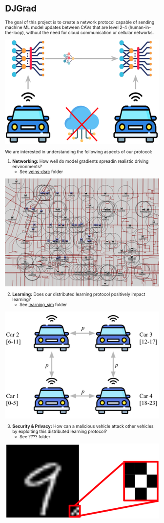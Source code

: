 # DJGrad
The goal of this project is to create a network protocol capable of sending machine ML model updates between CAVs that are level 2-4 (human-in-the-loop), without the need for cloud communication or cellular networks.

<p align="center">
  <img src="images/teaser.png" width="600" />
</p>

We are interested in understanding the following aspects of our protocol:

1. **Networking:** How  well do  model gradients  spreadin  realistic  driving  environments?
    - See [veins-dsrc](veins-dsrc) folder
<p align="center">
  <img src="images/dowtown_sim.png" width="600" />
</p>

2. **Learning:** Does our distributed learning protocol positively impact learning?
    - See [learning_sim](learning_sim) folder
<p align="center">
  <img src="images/sim_model.png" width="600" />
</p>

3. **Security & Privacy:** How can a malicious vehicle attack other vehicles by exploiting this distributed learning protocol?
    - See ???? folder
<p align="center">
  <img src="images/backdoor_trigger.png" width="600" />
</p>
